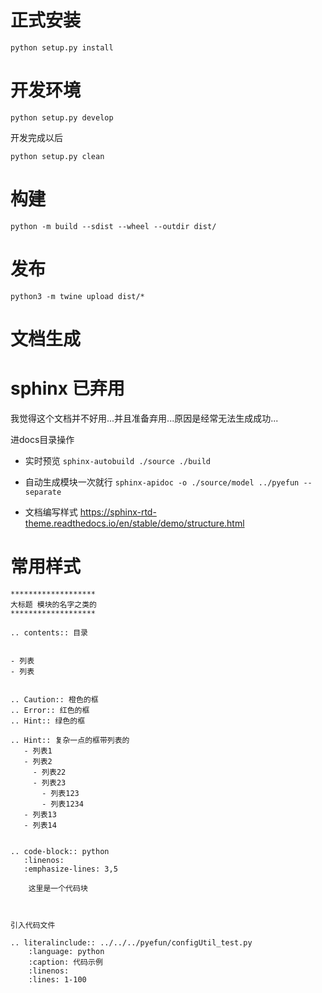 # 正式安装
```
python setup.py install
```

# 开发环境
```
python setup.py develop
```

开发完成以后

```
python setup.py clean
```
# 构建
```
python -m build --sdist --wheel --outdir dist/
```
# 发布

```
python3 -m twine upload dist/*
```

# 文档生成

# sphinx 已弃用 
我觉得这个文档并不好用...并且准备弃用...原因是经常无法生成成功...

进docs目录操作

* 实时预览 `sphinx-autobuild ./source ./build`
  
* 自动生成模块一次就行 `sphinx-apidoc -o ./source/model ../pyefun --separate`

* 文档编写样式 https://sphinx-rtd-theme.readthedocs.io/en/stable/demo/structure.html

# 常用样式

```
*******************
大标题 模块的名字之类的
*******************

.. contents:: 目录


- 列表
- 列表


.. Caution:: 橙色的框
.. Error:: 红色的框
.. Hint:: 绿色的框

.. Hint:: 复杂一点的框带列表的
   - 列表1
   - 列表2
     - 列表22
     - 列表23
       - 列表123
       - 列表1234
   - 列表13
   - 列表14


.. code-block:: python
   :linenos:
   :emphasize-lines: 3,5
   
    这里是一个代码块
    
   
 
引入代码文件
   
.. literalinclude:: ../../../pyefun/configUtil_test.py
    :language: python
    :caption: 代码示例
    :linenos:
    :lines: 1-100
    
```
